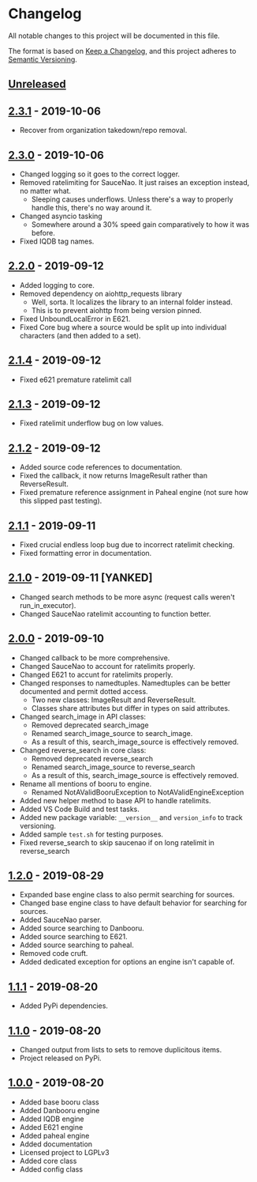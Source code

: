 # Changelog
All notable changes to this project will be documented in this file.

The format is based on [Keep a Changelog](https://keepachangelog.com/en/1.0.0/),
and this project adheres to [Semantic Versioning](https://semver.org/spec/v2.0.0.html).

## [Unreleased]

## [2.3.1] - 2019-10-06

- Recover from organization takedown/repo removal.

## [2.3.0] - 2019-10-06

- Changed logging so it goes to the correct logger.
- Removed ratelimiting for SauceNao. It just raises an exception instead, no matter what.
  - Sleeping causes underflows. Unless there's a way to properly handle this, there's no way around it.
- Changed asyncio tasking
  - Somewhere around a 30% speed gain comparatively to how it was before.
- Fixed IQDB tag names.

## [2.2.0] - 2019-09-12

- Added logging to core.
- Removed dependency on aiohttp_requests library
  - Well, sorta. It localizes the library to an internal folder instead.
  - This is to prevent aiohttp from being version pinned.
- Fixed UnboundLocalError in E621.
- Fixed Core bug where a source would be split up into individual characters (and then added to a set).

## [2.1.4] - 2019-09-12

- Fixed e621 premature ratelimit call

## [2.1.3] - 2019-09-12

- Fixed ratelimit underflow bug on low values.

## [2.1.2] - 2019-09-12

- Added source code references to documentation.
- Fixed the callback, it now returns ImageResult rather than ReverseResult.
- Fixed premature reference assignment in Paheal engine (not sure how this slipped past testing).

## [2.1.1] - 2019-09-11

- Fixed crucial endless loop bug due to incorrect ratelimit checking.
- Fixed formatting error in documentation.

## [2.1.0] - 2019-09-11 [YANKED]

- Changed search methods to be more async (request calls weren't run_in_executor).
- Changed SauceNao ratelimit accounting to function better.

## [2.0.0] - 2019-09-10

- Changed callback to be more comprehensive.
- Changed SauceNao to account for ratelimits properly.
- Changed E621 to accunt for ratelimits properly.
- Changed responses to namedtuples. Namedtuples can be better documented and permit dotted access.
  - Two new classes: ImageResult and ReverseResult.
  - Classes share attributes but differ in types on said attributes.
- Changed search_image in API classes:
  - Removed deprecated search_image
  - Renamed search_image_source to search_image.
  - As a result of this, search_image_source is effectively removed.
- Changed reverse_search in core class:
  - Removed deprecated reverse_search
  - Renamed search_image_source to reverse_search
  - As a result of this, search_image_source is effectively removed.
- Rename all mentions of booru to engine.
  - Renamed NotAValidBooruException to NotAValidEngineException
- Added new helper method to base API to handle ratelimits.
- Added VS Code Build and test tasks.
- Added new package variable: `__version__` and `version_info` to track versioning.
- Added sample `test.sh` for testing purposes.
- Fixed reverse_search to skip saucenao if on long ratelimit in reverse_search


## [1.2.0] - 2019-08-29

- Expanded base engine class to also permit searching for sources.
- Changed base engine class to have default behavior for searching for sources.
- Added SauceNao parser.
- Added source searching to Danbooru.
- Added source searching to E621.
- Added source searching to paheal.
- Removed code cruft.
- Added dedicated exception for options an engine isn't capable of.

## [1.1.1] - 2019-08-20

- Added PyPi dependencies.

## [1.1.0] - 2019-08-20

- Changed output from lists to sets to remove duplicitous items.
- Project released on PyPi.

## [1.0.0] - 2019-08-20

- Added base booru class
- Added Danbooru engine
- Added IQDB engine
- Added E621 engine
- Added paheal engine
- Added documentation
- Licensed project to LGPLv3
- Added core class
- Added config class

[Unreleased]: https://github.com/noirscape/retaggr/compare/2.3.1...HEAD
[2.3.1]: https://github.com/noirscape/retaggr/compare/2.3.0...2.3.1
[2.3.0]: https://github.com/noirscape/retaggr/compare/2.2.0...2.3.0
[2.2.0]: https://github.com/noirscape/retaggr/compare/2.1.4...2.2.0
[2.1.4]: https://github.com/noirscape/retaggr/compare/2.1.3...2.1.4
[2.1.3]: https://github.com/noirscape/retaggr/compare/2.1.2...2.1.3
[2.1.2]: https://github.com/noirscape/retaggr/compare/2.1.1...2.1.2
[2.1.1]: https://github.com/noirscape/retaggr/compare/2.1.0...2.1.1
[2.1.0]: https://github.com/noirscape/retaggr/compare/2.0.0...2.1.0
[2.0.0]: https://github.com/noirscape/retaggr/compare/1.2.0...2.0.0
[1.2.0]: https://github.com/noirscape/retaggr/compare/1.1.1...1.2.0
[1.1.1]: https://github.com/noirscape/retaggr/compare/1.1.0...1.1.1
[1.1.0]: https://github.com/noirscape/retaggr/compare/1.0.0...1.1.0
[1.0.0]: https://github.com/noirscape/retaggr/releases/tag/1.0.0